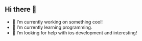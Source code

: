 ## Hi there 👋

- 🔭 I’m currently working on something cool!
- 🌱 I’m currently learning programming.
- 🤔 I’m looking for help with ios development and interesting!

<!--
**KocherovaAlexsandra/KocherovaAlexsandra** is a ✨ _special_ ✨ repository because its `README.md` (this file) appears on your GitHub profile.

Here are some ideas to get you started:

- 🔭 I’m currently working on ...
- 🌱 В настоящее время я учусь ...
- 👯 I’m looking to collaborate on ...
- 🤔 I’m looking for help with ...
- 💬 Ask me about ...
- 📫 How to reach me: ...
- 😄 Pronouns: ...
- ⚡ Fun fact: ...
-->
